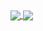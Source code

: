 <div style="vertical-align: top">
<a href="https://github.com/anuraghazra/github-readme-stats">
  <img align="center" vertical-align="top" src="https://github-readme-stats.vercel.app/api?username=charludo&count_private=true&show_icons=true&theme=gruvbox" />
</a>
<a href="https://github.com/anuraghazra/convoychat">
  <img align="center" src="https://github-readme-stats.vercel.app/api/top-langs?username=charludo&count_private=true&show_icons=true&theme=gruvbox" />
</a>
</div>
